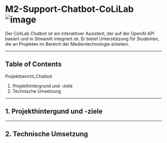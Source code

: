 # M2-Support-Chatbot-CoLiLab ![image](https://github.com/bionicle14/M2-Support-Chatbot-CoLiLab/assets/156296634/682aae66-050c-45a0-a42d-e5f0b9044ed9)

Der ColiLab Chatbot ist ein interaktiver Assistent, der auf der OpenAI API basiert und in Streamlit integriert ist. Er bietet Unterstützung für Studenten, die an Projekten im Bereich der Medientechnologie arbeiten.

***

## Table of Contents
Projektbericht_Chatbot 
1. Projekthintergrund und -ziele
2. Technische Umsetzung 
***

## 1. Projekthintergund und -ziele

***

## 2. Technische Umsetzung

